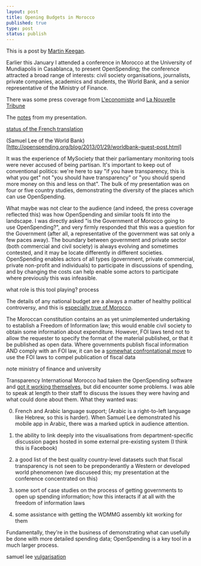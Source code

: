 ```yaml
---
layout: post
title: Opening Budgets in Morocco
published: true
type: post
status: publish
---
```


This is a post by [Martin Keegan](http://mk.ucant.org/).

Earlier this January I attended a conference in Morocco at the
University of Mundiapolis in Casablanca, to present OpenSpending; the
conference attracted a broad range of interests: civil society
organisations, journalists, private companies, academics and students,
the World Bank, and a senior representative of the Ministry of
Finance.

There was some press coverage from
[L'economiste](http://www.leconomiste.com/article/902383-la-transparence-budg-taire-fait-d-bat)
and [La Nouvelle
Tribune](http://www.lnt.ma/economie/la-transparence-budgetaire-au-centre-dune-rencontre-debat-63825.html)

The [notes](http://mk.ucant.org/media/openspending-francais/) from my presentation.

[status of the French translation](https://www.transifex.com/projects/p/openspending/language/fr/)


(Samuel Lee of the World Bank)[http://openspending.org/blog/2013/01/29/worldbank-guest-post.html]

It was the experience of MySociety that their parliamentary monitoring
tools were never accused of being partisan. It's important to keep
out of conventional politics: we're here to say "if you have transparency,
this is what you get" not "you should have transparency" or "you should spend
more money on this and less on that". The bulk of my presentation was on
four or five country studies, demonstrating the diversity of the places
which can use OpenSpending.

What maybe was not clear to the audience (and indeed, the press
coverage reflected this) was how OpenSpending and similar tools fit
into the landscape.  I was directly asked "is the Government of
Morocco going to use OpenSpending?", and very firmly responded that
this was a question for the Government (after all, a representative of
the government was sat only a few paces away).  The boundary between
government and private sector (both commercial and civil society) is
always evolving and sometimes contested, and it may be locate differently
in different societies. OpenSpending enables actors of all types (government,
private commercial, private non-profit and individuals) to participate
in discussions of spending, and by changing the costs can help enable
some actors to participate where previously this was infeasible.



what role is this tool playing? process



The details of any national budget are a always a matter of healthy
political controversy, and this is [especially true of
Morocco](http://www.reuters.com/article/2012/11/18/us-morocco-protest-idUSBRE8AH0LX20121118). 

The Moroccan constitution contains an as yet unimplemented undertaking
to establish a Freedom of Information law; this would enable civil society
to obtain some information about expenditure. However, FOI laws tend not
to allow the requester to specify the format of the material published,
or that it be published as open data. Where governments publish fiscal
information AND comply with an FOI law, it can be a [somewhat confrontational
move](http://constitution-unit.com/2011/05/24/we-can-work-it-out-eric-pickles-vs-nottingham-city-council/) to use the FOI laws to compel publication of fiscal data

note ministry of finance and university

Transparency International Morocco had taken the OpenSpending software
and [got it working themselves](http://floussna.ma/), but did encounter some problems. I was
able to speak at length to their staff to discuss the issues they were
having and what could done about them. What they wanted was:

0) French and Arabic language support; (Arabic is a right-to-left
language like Hebrew, so this is harder). When Samuel Lee demonstrated
his mobile app in Arabic, there was a marked uptick in audience attention.

1) the ability to link deeply into the visualisations from
department-specific discussion pages hosted in some external
pre-existing system (I think this is Facebook)

2) a good list of the best quality country-level datasets such that
fiscal transparency is not seen to be preponderantly a Western or
developed world phenomenon (we discuseed this; my presentation at the
conference concentrated on this)

3) some sort of case studies on the process of getting governments to open up
spending information; how this interacts if at all with the freedom of
information laws

4) some assistance with getting the WDMMG assembly kit working for them

Fundamentally, they're in the business of demonstrating what can usefully
be done with more detailed spending data; OpenSpending is a key tool
in a much larger process.

samuel lee
[vulgarisation](http://fr.wikipedia.org/wiki/Vulgarisation)